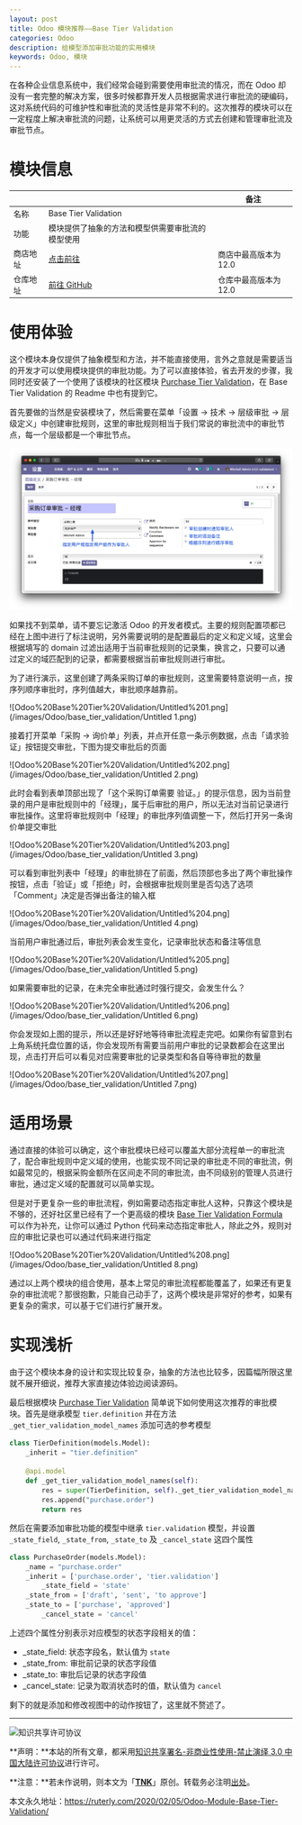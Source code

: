 ```yaml
---
layout: post
title: Odoo 模块推荐——Base Tier Validation
categories: Odoo
description: 给模型添加审批功能的实用模块
keywords: Odoo, 模块
---
```


在各种企业信息系统中，我们经常会碰到需要使用审批流的情况，而在 Odoo 却没有一套完整的解决方案，很多时候都靠开发人员根据需求进行审批流的硬编码，这对系统代码的可维护性和审批流的灵活性是非常不利的。这次推荐的模块可以在一定程度上解决审批流的问题，让系统可以用更灵活的方式去创建和管理审批流及审批节点。

# 模块信息

|          |                                                              | 备注                  |
| -------- | ------------------------------------------------------------ | --------------------- |
| 名称     | Base Tier Validation                                         |                       |
| 功能     | 模块提供了抽象的方法和模型供需要审批流的模型使用             |                       |
| 商店地址 | [点击前往](https://www.odoo.com/apps/modules/12.0/base_tier_validation/) | 商店中最高版本为 12.0 |
| 仓库地址 | [前往 GitHub](https://github.com/OCA/server-ux/tree/12.0/base_tier_validation) | 仓库中最高版本为 12.0 |

# 使用体验

这个模块本身仅提供了抽象模型和方法，并不能直接使用，言外之意就是需要适当的开发才可以使用模块提供的审批功能。为了可以直接体验，省去开发的步骤，我同时还安装了一个使用了该模块的社区模块 [Purchase Tier Validation](https://github.com/OCA/purchase-workflow/tree/12.0/purchase_tier_validation)，在 Base Tier Validation 的 Readme 中也有提到它。

首先要做的当然是安装模块了，然后需要在菜单「设置 → 技术 → 层级审批 → 层级定义」中创建审批规则，这里的审批规则相当于我们常说的审批流中的审批节点，每一个层级都是一个审批节点。

![Odoo%20Base%20Tier%20Validation/Untitled.png](/images/Odoo/base_tier_validation/Untitled.png)

如果找不到菜单，请不要忘记激活 Odoo 的开发者模式。主要的规则配置项都已经在上图中进行了标注说明，另外需要说明的是配置最后的定义和定义域，这里会根据填写的 domain 过滤出适用于当前审批规则的记录集，换言之，只要可以通过定义的域匹配到的记录，都需要根据当前审批规则进行审批。

为了进行演示，这里创建了两条采购订单的审批规则，这里需要特意说明一点，按序列顺序审批时，序列值越大，审批顺序越靠前。

![Odoo%20Base%20Tier%20Validation/Untitled%201.png](/images/Odoo/base_tier_validation/Untitled 1.png)

接着打开菜单「采购 → 询价单」列表，并点开任意一条示例数据，点击「请求验证」按钮提交审批，下图为提交审批后的页面

![Odoo%20Base%20Tier%20Validation/Untitled%202.png](/images/Odoo/base_tier_validation/Untitled 2.png)

此时会看到表单顶部出现了「这个采购订单需要 验证。」的提示信息，因为当前登录的用户是审批规则中的「经理」，属于后审批的用户，所以无法对当前记录进行审批操作。这里将审批规则中「经理」的审批序列值调整一下，然后打开另一条询价单提交审批

![Odoo%20Base%20Tier%20Validation/Untitled%203.png](/images/Odoo/base_tier_validation/Untitled 3.png)

可以看到审批列表中「经理」的审批排在了前面，然后顶部也多出了两个审批操作按钮，点击「验证」或「拒绝」时，会根据审批规则里是否勾选了选项「Comment」决定是否弹出备注的输入框

![Odoo%20Base%20Tier%20Validation/Untitled%204.png](/images/Odoo/base_tier_validation/Untitled 4.png)

当前用户审批通过后，审批列表会发生变化，记录审批状态和备注等信息

![Odoo%20Base%20Tier%20Validation/Untitled%205.png](/images/Odoo/base_tier_validation/Untitled 5.png)

如果需要审批的记录，在未完全审批通过时强行提交，会发生什么？

![Odoo%20Base%20Tier%20Validation/Untitled%206.png](/images/Odoo/base_tier_validation/Untitled 6.png)

你会发现如上图的提示，所以还是好好地等待审批流程走完吧。如果你有留意到右上角系统托盘位置的话，你会发现所有需要当前用户审批的记录数都会在这里出现，点击打开后可以看见对应需要审批的记录类型和各自等待审批的数量

![Odoo%20Base%20Tier%20Validation/Untitled%207.png](/images/Odoo/base_tier_validation/Untitled 7.png)

# 适用场景

通过直接的体验可以确定，这个审批模块已经可以覆盖大部分流程单一的审批流了，配合审批规则中定义域的使用，也能实现不同记录的审批走不同的审批流，例如最常见的，根据采购金额所在区间走不同的审批流，由不同级别的管理人员进行审批，通过定义域的配置就可以简单实现。

但是对于更复杂一些的审批流程，例如需要动态指定审批人这种，只靠这个模块是不够的，还好社区里已经有了一个更高级的模块 [Base Tier Validation Formula](https://github.com/OCA/server-ux/tree/12.0/base_tier_validation_formula) 可以作为补充，让你可以通过 Python 代码来动态指定审批人，除此之外，规则对应的审批记录也可以通过代码来进行指定

![Odoo%20Base%20Tier%20Validation/Untitled%208.png](/images/Odoo/base_tier_validation/Untitled 8.png)

通过以上两个模块的组合使用，基本上常见的审批流程都能覆盖了，如果还有更复杂的审批流呢？那很抱歉，只能自己动手了，这两个模块是非常好的参考，如果有更复杂的需求，可以基于它们进行扩展开发。

# 实现浅析

由于这个模块本身的设计和实现比较复杂，抽象的方法也比较多，因篇幅所限这里就不展开细说，推荐大家直接边体验边阅读源码。

最后根据模块 [Purchase Tier Validation](https://github.com/OCA/purchase-workflow/tree/12.0/purchase_tier_validation) 简单说下如何使用这次推荐的审批模块。首先是继承模型 `tier.definition` 并在方法 `_get_tier_validation_model_names` 添加可选的参考模型

```python
class TierDefinition(models.Model):
    _inherit = "tier.definition"

    @api.model
    def _get_tier_validation_model_names(self):
        res = super(TierDefinition, self)._get_tier_validation_model_names()
        res.append("purchase.order")
        return res
```

然后在需要添加审批功能的模型中继承 `tier.validation` 模型，并设置 `_state_field`, `_state_from`, `_state_to` 及 `_cancel_state` 这四个属性

```python
class PurchaseOrder(models.Model):
    _name = "purchase.order"
    _inherit = ['purchase.order', 'tier.validation']
		_state_field = 'state'
    _state_from = ['draft', 'sent', 'to approve']
    _state_to = ['purchase', 'approved']
		_cancel_state = 'cancel'
```

上述四个属性分别表示对应模型的状态字段相关的值：

- _state_field: 状态字段名，默认值为 `state`
- _state_from: 审批前记录的状态字段值
- _state_to: 审批后记录的状态字段值
- _cancel_state: 记录为取消状态时的值，默认值为 `cancel`

剩下的就是添加和修改视图中的动作按钮了，这里就不赘述了。

---

![知识共享许可协议](https://i.creativecommons.org/l/by-nc-nd/3.0/cn/88x31.png)

**声明：**本站的所有文章，都采用[知识共享署名-非商业性使用-禁止演绎 3.0 中国大陆许可协议](http://creativecommons.org/licenses/by-nc-nd/3.0/cn/)进行许可。

**注意：**若未作说明，则本文为「[**TNK**](https://ruterly.com/)」原创。转载务必注明[出处](https://ruterly.com/2020/02/05/Odoo-Module-Base-Tier-Validation/)。

本文永久地址：https://ruterly.com/2020/02/05/Odoo-Module-Base-Tier-Validation/
